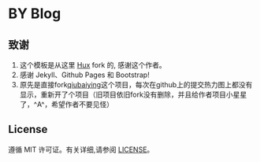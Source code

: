 # BY Blog


## 致谢

1. 这个模板是从这里 [Hux](https://github.com/Huxpro/huxpro.github.io) fork 的, 感谢这个作者。 
2. 感谢 Jekyll、Github Pages 和 Bootstrap!
3. 原先是直接fork[qiubaiying](https://github.com/qiubaiying/qiubaiying.github.io)这个项目，每次在github上的提交热力图上都没有显示，重新开了个项目（旧项目依旧fork没有删除，并且给作者项目小星星了，^A^，希望作者不要见怪）

## License

遵循 MIT 许可证。有关详细,请参阅 [LICENSE](https://github.com/qiubaiying/qiubaiying.github.io/blob/master/LICENSE)。


